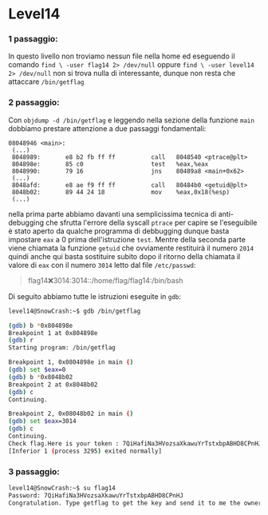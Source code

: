 # Level14
### 1 passaggio:
In questo livello non troviamo nessun file nella home ed eseguendo il comando 
`find \ -user flag14 2> /dev/null` oppure `find \ -user level14 2> /dev/null`
non si trova nulla di interessante, dunque non resta che attaccare `/bin/getflag`

### 2 passaggio:
Con `objdump -d /bin/getflag` e leggendo nella sezione della funzione `main` dobbiamo prestare
attenzione a due passaggi fondamentali:
```debug
08048946 <main>:
 (...)
 8048989:       e8 b2 fb ff ff          call   8048540 <ptrace@plt>
 804898e:       85 c0                   test   %eax,%eax
 8048990:       79 16                   jns    80489a8 <main+0x62>
 (...)
 8048afd:       e8 ae f9 ff ff          call   80484b0 <getuid@plt>
 8048b02:       89 44 24 18             mov    %eax,0x18(%esp)
 (...)
```
nella prima parte abbiamo davanti una semplicissima tecnica di anti-debugging che sfrutta l'errore
della syscall `ptrace` per capire se l'eseguibile è stato aperto da qualche programma di debbugging
dunque basta impostare `eax` a 0 prima dell'istruzione `test`.
Mentre della seconda parte viene chiamata la funzione `getuid` che ovviamente restituirà il numero
`2014` quindi anche qui basta sostituire subito dopo il ritorno della chiamata il valore di `eax`
con il numero `3014` letto dal file `/etc/passwd`:
> flag14:x:3014:3014::/home/flag/flag14:/bin/bash

Di seguito abbiamo tutte le istruzioni eseguite in `gdb`:
```bash
level14@SnowCrash:~$ gdb /bin/getflag

(gdb) b *0x804898e
Breakpoint 1 at 0x804898e
(gdb) r
Starting program: /bin/getflag

Breakpoint 1, 0x0804898e in main ()
(gdb) set $eax=0
(gdb) b *0x8048b02
Breakpoint 2 at 0x8048b02
(gdb) c
Continuing.

Breakpoint 2, 0x08048b02 in main ()
(gdb) set $eax=3014
(gdb) c
Continuing.
Check flag.Here is your token : 7QiHafiNa3HVozsaXkawuYrTstxbpABHD8CPnHJ
[Inferior 1 (process 3295) exited normally]
```

### 3 passaggio:
```bash
level14@SnowCrash:~$ su flag14
Password: 7QiHafiNa3HVozsaXkawuYrTstxbpABHD8CPnHJ
Congratulation. Type getflag to get the key and send it to me the owner of this livecd :)
```
